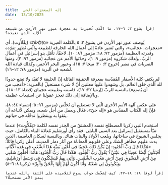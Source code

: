 ```yaml
---
title:  إله المعجزات الحي
date:  13/10/2025
---
```


`اِقرأ يشوع ٣: ٦–١٧. ما الّذي تُخبرنا به معجزة عبور نهر الأردن عن طبيعة الإله الّذي نعبده؟`

يُوصف عبور نهر الأردن في يشوع ٣: ٥ بالكلمة العبرية «נִפְלָאוֹת» (نِفْلَأُوت)، أي «معجزات، عجائب»، والتي تُشير عادةً إلى أعمال الله الخارقة للطبيعة والّتي تُظهر تفرّده وقدرته العظيمة (مزمور ٧٢: ١٨؛ مزمور ٨٦: ١٠). لاحقًا، تأمّل بنو إسرائيل في أعمال الربّ، ولذلك شكروه (مزمور ٩: ١)، وحدّثوا الأمم عن عجائبه (مزمور ٩٦: ٣)، ومنها الضربات في مصر (خروج ٣: ٢٠؛ ميخا ٧: ١٥)، وعبور البحر الأحمر، وكذلك قيادة الله لشعبه في البرية (مزمور ٧٨: ١٢–١٦).

لم يكتفِ كتّبة الأسفار المُقدّسة بمعرفة الحقيقة القائلة إنّ الخليقة لا تُقيّد ولا تضع حدودًا لله الّذي خلق العالم، بل وشهدوا عليها معلنين أنّ لا شيء مستحيلٌ (بالعبرية: «أعجب من أن يُصنع») بالنسبة للربّ (إرميا ٣٢: ١٧)، فاسمه وطبيعته عجيبان (قضاة ١٣: ١٨)، وبالإضافة إلى ذلك تعجز عقولنا عن استيعاب عظمته.

على عكس آلهة الأمم الأخرى الّتي لا تستطيع أن تُخلّص (مزمور ٩٦: ٥؛ إشعياء ٤٤: ٨)، فإنّ إله الكتاب المقدّس هو «إله حيّ»، فعّال ويعمل من أجل شعبه، ويمكن لأتباعه أن يثقوا به وينتظروا تدخّله في حياتهم.

استخدم النبي زكريا المصطلح نفسه (المشتقّ من الجذر نفسه لكلمة «نِفْلَأُوت») عندما تنبّأ بمستقبل إسرائيل بعد السبي البابلي. فقد رأى أورشليم مُعادَة البناء بالكامل، حيث يجلس الشيوخ في ساحاتها، ويلعب الأولاد والبنات هناك. وبالنسبة لسكان العاصمة،  الذين بدت عليهم مظاهر الشك وعلى قلوبهم المعاناة من آثار دمار المدينة، أعلن زكريا قائلاً: «هَكَذَا قَالَ رَبُّ ٱلْجُنُودِ: إِنْ يَكُنْ ذَلِكَ عَجِيبًا فِي أَعْيُنِ بَقِيَّةِ هَذَا ٱلشَّعْبِ فِي هَذِهِ ٱلْأَيَّامِ، أَفَيَكُونُ أَيْضًا عَجِيبًا فِي عَيْنَيَّ؟ يَقُولُ رَبُّ ٱلْجُنُودِ. هَكَذَا قَالَ رَبُّ ٱلْجُنُودِ: هَأَنَذَا أُخَلِّصُ شَعْبِي مِنْ أَرْضِ ٱلْمَشْرِقِ وَمِنْ أَرْضِ مَغْرِبِ ٱلشَّمْسِ. وَآتِي بِهِمْ فَيَسْكُنُونَ فِي وَسَطِ أُورُشَلِيمَ، وَيَكُونُونَ لِي شَعْبًا، وَأَنَا أَكُونُ لَهُمْ إِلَهًا بِٱلْحَقِّ وَٱلْبِرِّ» (زكريا ٨: ٦–٨).

`اِقرأ لوقا ١٨: ١٨–٢٧. كيف يُشجّعك جواب يسوع لتلاميذه على الثقة بالله عندما يبدو الأمر مستحيلًا؟`